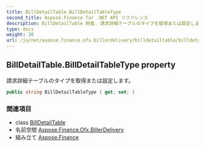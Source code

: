 ```yaml
---
title: BillDetailTable.BillDetailTableType
second_title: Aspose.Finance for .NET API リファレンス
description: BillDetailTable 財産. 請求詳細テーブルのタイプを取得または設定します
type: docs
weight: 30
url: /ja/net/aspose.finance.ofx.billerdelivery/billdetailtable/billdetailtabletype/
---
```

## BillDetailTable.BillDetailTableType property

請求詳細テーブルのタイプを取得または設定します。

```csharp
public string BillDetailTableType { get; set; }
```

### 関連項目

* class [BillDetailTable](../)
* 名前空間 [Aspose.Finance.Ofx.BillerDelivery](../../billdetailtable/)
* 組み立て [Aspose.Finance](../../../)


